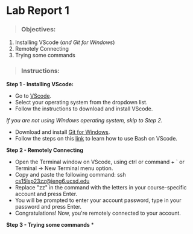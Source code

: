 # Lab Report 1

> ### **Objectives:**

1. Installing VScode (*and Git for Windows*)
2. Remotely Connecting
3. Trying some commands

> ### **Instructions:**

**Step 1 -  Installing VScode:**
  * Go to [VScode](https://code.visualstudio.com).
  * Select your operating system from the dropdown list.
  * Follow the instructions to download and install VScode.
   
*If you are not using Windows operating system, skip to Step 2.*
  * Download and install [Git for Windows](https://gitforwindows.org).
  * Follow the steps on this [link](https://stackoverflow.com/questions/42606837/how-do-i-use-bash-on-windows-from-the-visual-studio-code-integrated-terminal/50527994#50527994) to learn how to use Bash on VScode.

**Step 2 - Remotely Connecting**
  * Open the Terminal window on VScode, using ctrl or command + ` or Terminal -> New Terminal menu option.
  * Copy and paste the following command: ssh cs15lsp23zz@ieng6.ucsd.edu
  * Replace "zz" in the command with the letters in your course-specific account and press Enter.
  * You will be prompted to enter your account password, type in your password and press Enter.
  * Congratulations! Now, you're remotely connected to your account.

**Step 3 - Trying some commands**
  * 


